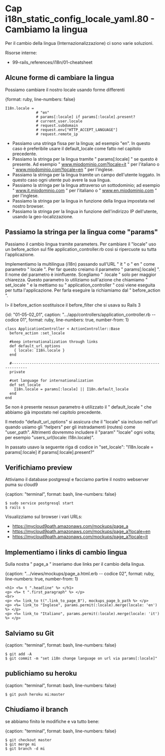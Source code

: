# <a name="top"></a> Cap i18n_static_config_locale_yaml.80 - Cambiamo la lingua

Per il cambio della lingua (Internazionalizzazione) ci sono varie soluzioni.


Risorse interne:

* 99-rails_references/i18n/01-cheatsheet




## Alcune forme di cambiare la lingua

Possiamo cambiare il nostro locale usando forme differenti

{format: ruby, line-numbers: false}
```
I18n.locale =
              # "en"
              # params[:locale] if params[:locale].present?
              # current_user.locale
              # request.subdomain
              # request.env["HTTP_ACCEPT_LANGUAGE"]
              # request.remote_ip
```

* Passiamo una stringa fissa per la lingua; ad esempio "en". In questo caso è preferibile usare il default_locale come fatto nel capitolo precedente.
* Passiamo la stringa per la lingua tramite " params[:locale] " se questo è presente. Ad esempio " www.miodominio.com?locale=it " per l'italiano o " www.miodominio.com?locale=en " per l'inglese.
* Passiamo la stringa per la lingua tramite un campo dell'utente loggato. In questo caso ogni utente può avere la sua lingua.
* Passiamo la stringa per la lingua attraverso un sottodominio; ad esempio " www.it.miodominio.com " per l'italiano o " www.en.miodominio.com " per l'inglese.
* Passiamo la stringa per la lingua in funzione della lingua impostata nel nostro browser.
* Passiamo la stringa per la lingua in funzione dell'indirizzo IP dell'utente, usando la geo-localizzazione.




## Passiamo la stringa per la lingua come "params"

Passiamo il cambio lingua tramite parameters.
Per cambiare il "locale" uso un before_action sul file application_controller.rb così si ripercuote su tutta l'applicazione.

Implementiamo la multilingua (i18n) passando sull'URL " it " o " en " come parametro " locale ". Per far questo creiamo il parametro " params[:locale] ". Il nome del parametro è ininfluente. Scegliamo " :locale " solo per maggior chiarezza. Questo parametro lo utiliziamo sull'azione che chiamiamo " set_locale " e la mettiamo su " application_controller " così viene eseguita per tutta l'applicazione. Per farla eseguire la richiamiamo dal " before_action ".

I> il before_action sostituisce il before_filter che si usava su Rails 3


{id: "01-05-02_01", caption: ".../app/controllers/application_controller.rb -- codice 01", format: ruby, line-numbers: true, number-from: 1}
```
class ApplicationController < ActionController::Base
  before_action :set_locale

  #keep internationalization through links
  def default_url_options
    { locale: I18n.locale }
  end

  #-----------------------------------------------------------------------------
  private
  
  #set language for internationalization
  def set_locale
    I18n.locale = params[:locale] || I18n.default_locale
  end
end
```

Se non è presente nessun parametro è utilizzato il " default_locale " che abbiamo già impostato nel capitolo precedente.

Il metodo "default_url_options" si assicura che il "locale" sia incluso nell'url quando usiamo gli "helpers" per gli instradamenti (routes) come "user_path". Altrimenti dovremmo includere il "param" "locale" ogni volta; per esempio "users_url(locale: I18n.locale)".

In passato usavo la seguente riga di codice in "set_locale": "I18n.locale = params[:locale] if params[:locale].present?"
 



## Verifichiamo preview

Attiviamo il database postgresql e facciamo partire il nostro webserver puma su cloud9

{caption: "terminal", format: bash, line-numbers: false}
```
$ sudo service postgresql start
$ rails s
```

Visualizziamo sul browser i vari URLs:

* https://mycloud9path.amazonaws.com/mockups/page_a
* https://mycloud9path.amazonaws.com/mockups/page_a?locale=en
* https://mycloud9path.amazonaws.com/mockups/page_a?locale=it




## Implementiamo i links di cambio lingua

Sulla nostra " page_a " inseriamo due links per il cambio della lingua.

{caption: ".../views/mockups/page_a.html.erb -- codice 02", format: ruby, line-numbers: true, number-from: 1}
```
<h1> <%= t ".headline" %> </h1>
<p> <%= t ".first_paragraph" %> </p>
<br>
<p> <%= link_to t(".link_to_page_B"), mockups_page_b_path %> </p>
<p> <%= link_to "Inglese", params.permit(:locale).merge(locale: 'en') %> </p>
<p> <%= link_to "Italiano", params.permit(:locale).merge(locale: 'it') %> </p>
```




## Salviamo su Git

{caption: "terminal", format: bash, line-numbers: false}
```
$ git add -A
$ git commit -m "set i18n change language on url via params[:locale]"
```




## publichiamo su heroku

{caption: "terminal", format: bash, line-numbers: false}
```
$ git push heroku mi:master
```




## Chiudiamo il branch

se abbiamo finito le modifiche e va tutto bene:

{caption: "terminal", format: bash, line-numbers: false}
```
$ git checkout master
$ git merge mi
$ git branch -d mi
```
